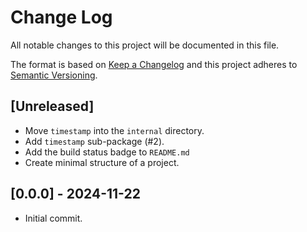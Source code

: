 # Change Log
All notable changes to this project will be documented in this file.

The format is based on [Keep a Changelog](https://keepachangelog.com/)
and this project adheres to [Semantic Versioning](https://semver.org/).

## [Unreleased]
- Move `timestamp` into the `internal` directory.
- Add `timestamp` sub-package (#2).
- Add the build status badge to `README.md`
- Create minimal structure of a project.

## [0.0.0] - 2024-11-22
- Initial commit.
